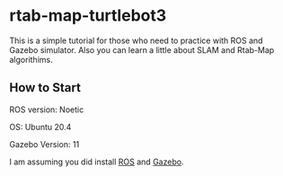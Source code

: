 # rtab-map-turtlebot3
This is a simple tutorial for those who need to practice with ROS and Gazebo simulator. Also you can learn a little about SLAM and Rtab-Map algorithims.

## How to Start

ROS version: Noetic

OS: Ubuntu 20.4

Gazebo Version: 11

I am assuming you did install [ROS](http://wiki.ros.org/noetic/Installation) and [Gazebo](https://classic.gazebosim.org/).

